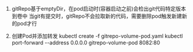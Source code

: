 1. gitRepo基于emptyDir，在pod启动时(容器启动之前)会检出git代码特定版本到卷中
当git有提交时，gitRepo不会拉取新的代码，需要删除pod触发新建新的pod才行

2. 创建Pod并添加转发
kubectl create -f gitrepo-volume-pod.yaml
kubectl port-forward --address 0.0.0.0 gitrepo-volume-pod 8082:80


